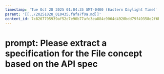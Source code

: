 ```yaml
---
timestamp: 'Tue Oct 28 2025 01:04:35 GMT-0400 (Eastern Daylight Time)'
parent: '[[../20251028_010435.fafa7f0a.md]]'
content_id: 7c8267795939af52c7e90b77afc3ea884c9064d4920bdd79f49358e2f6b9b95a
---
```


# prompt: Please extract a specification for the File concept based on the API spec
